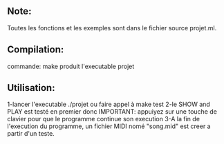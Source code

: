 

Note:
-----
Toutes les fonctions et les exemples sont dans le fichier source projet.ml.

Compilation:
------------
commande:
	make
produit l'executable projet

Utilisation:
------------

1-lancer l'executable ./projet ou faire appel à make test
2-le SHOW and PLAY est testé en premier donc IMPORTANT: appuiyez sur une touche de clavier pour
   que le programme continue son execution
3-A la fin de l'execution du programme, un fichier MIDI nomé "song.mid" est creer a partir d'un teste.
